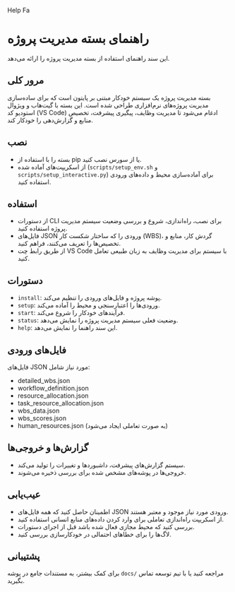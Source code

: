 Help Fa



# راهنمای بسته مدیریت پروژه

این سند راهنمای استفاده از بسته مدیریت پروژه را ارائه می‌دهد.

## مرور کلی

بسته مدیریت پروژه یک سیستم خودکار مبتنی بر پایتون است که برای ساده‌سازی مدیریت پروژه‌های نرم‌افزاری طراحی شده است. این بسته با گیت‌هاب و ویژوال استودیو کد (VS Code) ادغام می‌شود تا مدیریت وظایف، پیگیری پیشرفت، تخصیص منابع و گزارش‌دهی را خودکار کند.

## نصب

* بسته را با استفاده از pip یا از سورس نصب کنید.
* از اسکریپت‌های آماده شده (`scripts/setup_env.sh` و `scripts/setup_interactive.py`) برای آماده‌سازی محیط و داده‌های ورودی استفاده کنید.

## استفاده

* از دستورات CLI برای نصب، راه‌اندازی، شروع و بررسی وضعیت سیستم مدیریت پروژه استفاده کنید.
* فایل‌های JSON ورودی را که ساختار شکست کار (WBS)، گردش کار، منابع و تخصیص‌ها را تعریف می‌کنند، فراهم کنید.
* از طریق رابط چت VS Code با سیستم برای مدیریت وظایف به زبان طبیعی تعامل کنید.

## دستورات

* `install`: پوشه پروژه و فایل‌های ورودی را تنظیم می‌کند.
* `setup`: ورودی‌ها را اعتبارسنجی و محیط را آماده می‌کند.
* `start`: فرآیندهای خودکار را شروع می‌کند.
* `status`: وضعیت فعلی سیستم مدیریت پروژه را نمایش می‌دهد.
* `help`: این سند راهنما را نمایش می‌دهد.

## فایل‌های ورودی

فایل‌های JSON مورد نیاز شامل:

* detailed\_wbs.json
* workflow\_definition.json
* resource\_allocation.json
* task\_resource\_allocation.json
* wbs\_data.json
* wbs\_scores.json
* human\_resources.json (به صورت تعاملی ایجاد می‌شود)

## گزارش‌ها و خروجی‌ها

* سیستم گزارش‌های پیشرفت، داشبوردها و تغییرات را تولید می‌کند.
* خروجی‌ها در پوشه‌های مشخص شده برای بررسی ذخیره می‌شوند.

## عیب‌یابی

* اطمینان حاصل کنید که همه فایل‌های JSON ورودی مورد نیاز موجود و معتبر هستند.
* از اسکریپت راه‌اندازی تعاملی برای وارد کردن داده‌های منابع انسانی استفاده کنید.
* بررسی کنید که محیط مجازی فعال شده باشد قبل از اجرای دستورات.
* لاگ‌ها را برای خطاهای احتمالی در خودکارسازی بررسی کنید.

## پشتیبانی

برای کمک بیشتر، به مستندات جامع در پوشه `docs/` مراجعه کنید یا با تیم توسعه تماس بگیرید.